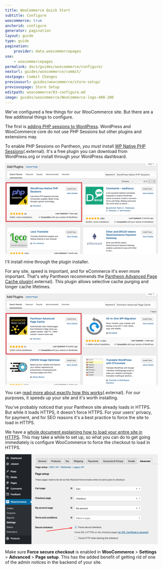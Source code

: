```yaml
---
title: WooCommerce Quick Start
subtitle: Configure
woocommerce: true
anchorid: configure
generator: pagination
layout: guide
type: guide
pagination:
    provider: data.woocommercepages
use:
    - woocommercepages
permalink: docs/guides/woocommerce/configure/
nexturl: guides/woocommerce/commit/
nextpage: Commit Changes
previousurl: guides/woocommerce/store-setup/
previouspage: Store Setup
editpath: woocommerce/03-configure.md
image: guides/woocommerce/WooCommerce-logo-400-200
---
```

We've configured a few things for our WooCommerce site. But there are a few additional things to configure.

The first is [adding PHP sessions to WordPress](/docs/wordpress-sessions/). WordPress and WooCommerce core do not use PHP Sessions but other plugins and extensions may.

To enable PHP Sessions on Pantheon, _you must_ install [WP Native PHP Sessions](https://wordpress.org/plugins/wp-native-php-sessions/){.external}. It's a free plugin you can download from WordPress.org or install through your WordPress dashboard.

![Install WordPress native PHP sessions plugin](/source/docs/assets/images/guides/woocommerce/10-install-WordPress-native-PHP-sessions-plugin.png)

I'll install mine through the plugin installer.

For any site, speed is important, and for eCommerce it's even more important. That's why Pantheon recommends the [Pantheon Advanced Page Cache plugin](https://wordpress.org/plugins/pantheon-advanced-page-cache/){.external}. This plugin allows selective cache purging and longer cache lifetimes.

![Install Pantheon Advanced Page Cache plugin](/source/docs/assets/images/guides/woocommerce/11-install-Pantheon-advanced-page-cache-plugin.png)

You can [read more about exactly how this works](https://pantheon.io/blog/optimizing-woocommerce-pantheon-advanced-page-cache-wordpress){.external}. For our purposes, it speeds up your site and it's worth installing.

You've probably noticed that your Pantheon site already loads in HTTPS. But while it loads HTTPS, it doesn't force HTTPS. For your users' privacy, for payment, and for SEO reasons it's a best practice to force the site to load in HTTPS.

We have a [whole document explaining how to load your entire site in HTTPS](/docs/http-to-https/#wp). This may take a while to set up, so what you can do to get going immediately is configure WooCommerce to force the checkout to load in HTTPS.

![Force HTTPS in checkout](/source/docs/assets/images/guides/woocommerce/12-force-secure-checkout.png)

Make sure **Force secure checkout** is enabled in **WooCommerce** > **Settings** > **Advanced** > **Page setup**. This has the added benefit of getting rid of one of the admin notices in the backend of your site.
